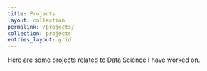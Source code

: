 ```yaml
---
title: Projects
layout: collection
permalink: /projects/
collection: projects
entries_layout: grid
---
```


Here are some projects related to Data Science I have worked on.
